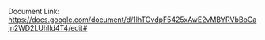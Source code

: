 Document Link:
https://docs.google.com/document/d/1lhTOvdpF5425xAwE2vMBYRVbBoCajn2WD2LUhIld4T4/edit#

